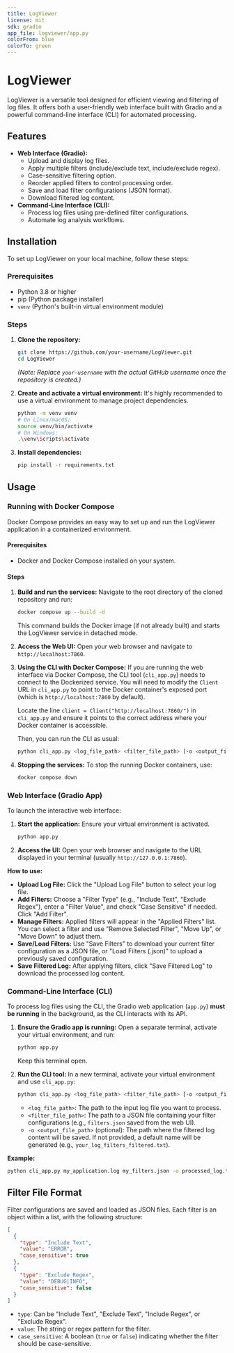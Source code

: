 ```yaml
---
title: LogViewer
license: mit
sdk: gradio
app_file: logviewer/app.py
colorFrom: blue
colorTo: green
---
```


# LogViewer

LogViewer is a versatile tool designed for efficient viewing and filtering of log files. It offers both a user-friendly web interface built with Gradio and a powerful command-line interface (CLI) for automated processing.

## Features

*   **Web Interface (Gradio):**
    *   Upload and display log files.
    *   Apply multiple filters (include/exclude text, include/exclude regex).
    *   Case-sensitive filtering option.
    *   Reorder applied filters to control processing order.
    *   Save and load filter configurations (JSON format).
    *   Download filtered log content.
*   **Command-Line Interface (CLI):**
    *   Process log files using pre-defined filter configurations.
    *   Automate log analysis workflows.

## Installation

To set up LogViewer on your local machine, follow these steps:

### Prerequisites

*   Python 3.8 or higher
*   pip (Python package installer)
*   `venv` (Python's built-in virtual environment module)

### Steps

1.  **Clone the repository:**
    ```bash
    git clone https://github.com/your-username/LogViewer.git
    cd LogViewer
    ```
    *(Note: Replace `your-username` with the actual GitHub username once the repository is created.)*

2.  **Create and activate a virtual environment:**
    It's highly recommended to use a virtual environment to manage project dependencies.
    ```bash
    python -m venv venv
    # On Linux/macOS:
    source venv/bin/activate
    # On Windows:
    .\venv\Scripts\activate
    ```

3.  **Install dependencies:**
    ```bash
    pip install -r requirements.txt
    ```

## Usage

### Running with Docker Compose

Docker Compose provides an easy way to set up and run the LogViewer application in a containerized environment.

#### Prerequisites

*   Docker and Docker Compose installed on your system.

#### Steps

1.  **Build and run the services:**
    Navigate to the root directory of the cloned repository and run:
    ```bash
    docker compose up --build -d
    ```
    This command builds the Docker image (if not already built) and starts the LogViewer service in detached mode.

2.  **Access the Web UI:**
    Open your web browser and navigate to `http://localhost:7860`.

3.  **Using the CLI with Docker Compose:**
    If you are running the web interface via Docker Compose, the CLI tool (`cli_app.py`) needs to connect to the Dockerized service. You will need to modify the `Client` URL in `cli_app.py` to point to the Docker container's exposed port (which is `http://localhost:7860` by default).

    Locate the line `client = Client("http://localhost:7860/")` in `cli_app.py` and ensure it points to the correct address where your Docker container is accessible.

    Then, you can run the CLI as usual:
    ```bash
    python cli_app.py <log_file_path> <filter_file_path> [-o <output_file_path>]
    ```

4.  **Stopping the services:**
    To stop the running Docker containers, use:
    ```bash
    docker compose down
    ```

### Web Interface (Gradio App)

To launch the interactive web interface:

1.  **Start the application:**
    Ensure your virtual environment is activated.
    ```bash
    python app.py
    ```
2.  **Access the UI:**
    Open your web browser and navigate to the URL displayed in your terminal (usually `http://127.0.0.1:7860`).

**How to use:**
*   **Upload Log File:** Click the "Upload Log File" button to select your log file.
*   **Add Filters:** Choose a "Filter Type" (e.g., "Include Text", "Exclude Regex"), enter a "Filter Value", and check "Case Sensitive" if needed. Click "Add Filter".
*   **Manage Filters:** Applied filters will appear in the "Applied Filters" list. You can select a filter and use "Remove Selected Filter", "Move Up", or "Move Down" to adjust them.
*   **Save/Load Filters:** Use "Save Filters" to download your current filter configuration as a JSON file, or "Load Filters (.json)" to upload a previously saved configuration.
*   **Save Filtered Log:** After applying filters, click "Save Filtered Log" to download the processed log content.

### Command-Line Interface (CLI)

To process log files using the CLI, the Gradio web application (`app.py`) **must be running** in the background, as the CLI interacts with its API.

1.  **Ensure the Gradio app is running:**
    Open a separate terminal, activate your virtual environment, and run:
    ```bash
    python app.py
    ```
    Keep this terminal open.

2.  **Run the CLI tool:**
    In a new terminal, activate your virtual environment and use `cli_app.py`:
    ```bash
    python cli_app.py <log_file_path> <filter_file_path> [-o <output_file_path>]
    ```
    *   `<log_file_path>`: The path to the input log file you want to process.
    *   `<filter_file_path>`: The path to a JSON file containing your filter configurations (e.g., `filters.json` saved from the web UI).
    *   `-o <output_file_path>` (optional): The path where the filtered log content will be saved. If not provided, a default name will be generated (e.g., `your_log_filters_filtered.txt`).

**Example:**

```bash
python cli_app.py my_application.log my_filters.json -o processed_log.txt
```

## Filter File Format

Filter configurations are saved and loaded as JSON files. Each filter is an object within a list, with the following structure:

```json
[
  {
    "type": "Include Text",
    "value": "ERROR",
    "case_sensitive": true
  },
  {
    "type": "Exclude Regex",
    "value": "DEBUG|INFO",
    "case_sensitive": false
  }
]
```

*   `type`: Can be "Include Text", "Exclude Text", "Include Regex", or "Exclude Regex".
*   `value`: The string or regex pattern for the filter.
*   `case_sensitive`: A boolean (`true` or `false`) indicating whether the filter should be case-sensitive.